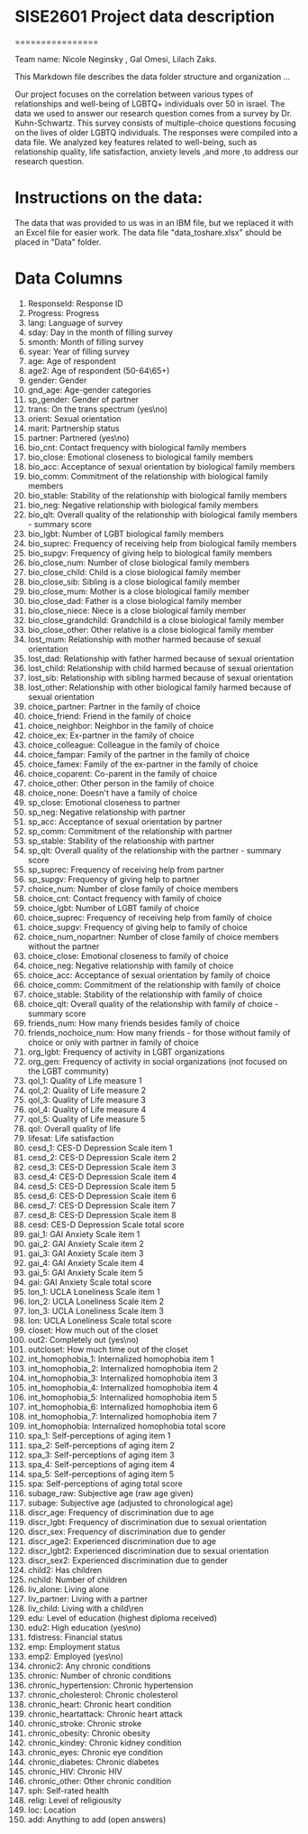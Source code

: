 # SISE2601 Project data description
================

Team name: Nicole Neginsky , Gal Omesi, Lilach Zaks.

This Markdown file describes the data folder structure and organization ...

Our project focuses on the correlation between various types of relationships and well-being of LGBTQ+ individuals over 50 in israel.
The data we used to answer our research question comes from a survey by Dr. Kuhn-Schwartz.
This survey consists of multiple-choice questions focusing on the lives of older LGBTQ individuals. The responses were compiled into a data file.
We analyzed key features related to well-being, such as relationship quality, life satisfaction, anxiety levels ,and more ,to address our research question.

# Instructions on the data:
The data that was provided to us was in an IBM file, but we replaced it with an Excel file for easier work.
The data file "data_toshare.xlsx" should be placed in "Data" folder.

# Data Columns

1. ResponseId: Response ID
2. Progress: Progress
3. lang: Language of survey
4. sday: Day in the month of filling survey
5. smonth: Month of filling survey
6. syear: Year of filling survey
7. age: Age of respondent
8. age2: Age of respondent (50-64\65+)
9. gender: Gender
10. gnd_age: Age-gender categories
11. sp_gender: Gender of partner
12. trans: On the trans spectrum (yes\no)
13. orient: Sexual orientation
14. marit: Partnership status
15. partner: Partnered (yes\no)
16. bio_cnt: Contact frequency with biological family members
17. bio_close: Emotional closeness to biological family members
18. bio_acc: Acceptance of sexual orientation by biological family members
19. bio_comm: Commitment of the relationship with biological family members
20. bio_stable: Stability of the relationship with biological family members
21. bio_neg: Negative relationship with biological family members
22. bio_qlt: Overall quality of the relationship with biological family members - summary score
23. bio_lgbt: Number of LGBT biological family members
24. bio_suprec: Frequency of receiving help from biological family members
25. bio_supgv: Frequency of giving help to biological family members
26. bio_close_num: Number of close biological family members
27. bio_close_child: Child is a close biological family member
28. bio_close_sib: Sibling is a close biological family member
29. bio_close_mum: Mother is a close biological family member
30. bio_close_dad: Father is a close biological family member
31. bio_close_niece: Niece is a close biological family member
32. bio_close_grandchild: Grandchild is a close biological family member
33. bio_close_other: Other relative is a close biological family member
34. lost_mum: Relationship with mother harmed because of sexual orientation
35. lost_dad: Relationship with father harmed because of sexual orientation
36. lost_child: Relationship with child harmed because of sexual orientation
37. lost_sib: Relationship with sibling harmed because of sexual orientation
38. lost_other: Relationship with other biological family harmed because of sexual orientation
39. choice_partner: Partner in the family of choice
40. choice_friend: Friend in the family of choice
41. choice_neighbor: Neighbor in the family of choice
42. choice_ex: Ex-partner in the family of choice
43. choice_colleague: Colleague in the family of choice
44. choice_fampar: Family of the partner in the family of choice
45. choice_famex: Family of the ex-partner in the family of choice
46. choice_coparent: Co-parent in the family of choice
47. choice_other: Other person in the family of choice
48. choice_none: Doesn't have a family of choice
49. sp_close: Emotional closeness to partner
50. sp_neg: Negative relationship with partner
51. sp_acc: Acceptance of sexual orientation by partner
52. sp_comm: Commitment of the relationship with partner
53. sp_stable: Stability of the relationship with partner
54. sp_qlt: Overall quality of the relationship with the partner - summary score
55. sp_suprec: Frequency of receiving help from partner
56. sp_supgv: Frequency of giving help to partner
57. choice_num: Number of close family of choice members
58. choice_cnt: Contact frequency with family of choice
59. choice_lgbt: Number of LGBT family of choice
60. choice_suprec: Frequency of receiving help from family of choice
61. choice_supgv: Frequency of giving help to family of choice
62. choice_num_nopartner: Number of close family of choice members without the partner
63. choice_close: Emotional closeness to family of choice
64. choice_neg: Negative relationship with family of choice
65. choice_acc: Acceptance of sexual orientation by family of choice
66. choice_comm: Commitment of the relationship with family of choice
67. choice_stable: Stability of the relationship with family of choice
68. choice_qlt: Overall quality of the relationship with family of choice - summary score
69. friends_num: How many friends besides family of choice
70. friends_nochoice_num: How many friends - for those without family of choice or only with partner in family of choice
71. org_lgbt: Frequency of activity in LGBT organizations
72. org_gen: Frequency of activity in social organizations (not focused on the LGBT community)
73. qol_1: Quality of Life measure 1
74. qol_2: Quality of Life measure 2
75. qol_3: Quality of Life measure 3
76. qol_4: Quality of Life measure 4
77. qol_5: Quality of Life measure 5
78. qol: Overall quality of life
79. lifesat: Life satisfaction
80. cesd_1: CES-D Depression Scale item 1
81. cesd_2: CES-D Depression Scale item 2
82. cesd_3: CES-D Depression Scale item 3
83. cesd_4: CES-D Depression Scale item 4
84. cesd_5: CES-D Depression Scale item 5
85. cesd_6: CES-D Depression Scale item 6
86. cesd_7: CES-D Depression Scale item 7
87. cesd_8: CES-D Depression Scale item 8
88. cesd: CES-D Depression Scale total score
89. gai_1: GAI Anxiety Scale item 1
90. gai_2: GAI Anxiety Scale item 2
91. gai_3: GAI Anxiety Scale item 3
92. gai_4: GAI Anxiety Scale item 4
93. gai_5: GAI Anxiety Scale item 5
94. gai: GAI Anxiety Scale total score
95. lon_1: UCLA Loneliness Scale item 1
96. lon_2: UCLA Loneliness Scale item 2
97. lon_3: UCLA Loneliness Scale item 3
98. lon: UCLA Loneliness Scale total score
99. closet: How much out of the closet
100. out2: Completely out (yes\no)
101. outcloset: How much time out of the closet
102. int_homophobia_1: Internalized homophobia item 1
103. int_homophobia_2: Internalized homophobia item 2
104. int_homophobia_3: Internalized homophobia item 3
105. int_homophobia_4: Internalized homophobia item 4
106. int_homophobia_5: Internalized homophobia item 5
107. int_homophobia_6: Internalized homophobia item 6
108. int_homophobia_7: Internalized homophobia item 7
109. int_homophobia: Internalized homophobia total score
110. spa_1: Self-perceptions of aging item 1
111. spa_2: Self-perceptions of aging item 2
112. spa_3: Self-perceptions of aging item 3
113. spa_4: Self-perceptions of aging item 4
114. spa_5: Self-perceptions of aging item 5
115. spa: Self-perceptions of aging total score
116. subage_raw: Subjective age (raw age given)
117. subage: Subjective age (adjusted to chronological age)
118. discr_age: Frequency of discrimination due to age
119. discr_lgbt: Frequency of discrimination due to sexual orientation
120. discr_sex: Frequency of discrimination due to gender
121. discr_age2: Experienced discrimination due to age
122. discr_lgbt2: Experienced discrimination due to sexual orientation
123. discr_sex2: Experienced discrimination due to gender
124. child2: Has children
125. nchild: Number of children
126. liv_alone: Living alone
127. liv_partner: Living with a partner
128. liv_child: Living with a child\ren
129. edu: Level of education (highest diploma received)
130. edu2: High education (yes\no)
131. fdistress: Financial status
132. emp: Employment status
133. emp2: Employed (yes\no)
134. chronic2: Any chronic conditions
135. chronic: Number of chronic conditions
136. chronic_hypertension: Chronic hypertension
137. chronic_cholesterol: Chronic cholesterol
138. chronic_heart: Chronic heart condition
139. chronic_heartattack: Chronic heart attack
140. chronic_stroke: Chronic stroke
141. chronic_obesity: Chronic obesity
142. chronic_kindey: Chronic kidney condition
143. chronic_eyes: Chronic eye condition
144. chronic_diabetes: Chronic diabetes
145. chronic_HIV: Chronic HIV
146. chronic_other: Other chronic condition
147. sph: Self-rated health
148. relig: Level of religiousity
149. loc: Location
150. add: Anything to add (open answers)

